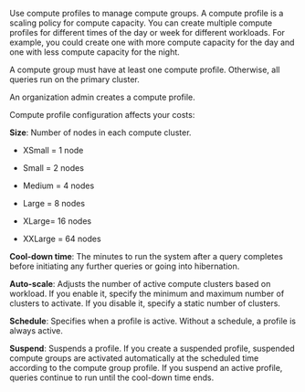 
Use compute profiles to manage compute groups. A compute profile is a scaling policy for compute capacity. You can create multiple compute profiles for different times of the day or week for different workloads. For example, you could create one with more compute capacity for the day and one with less compute capacity for the night.

A compute group must have at least one compute profile. Otherwise, all queries run on the primary cluster.

An organization admin creates a compute profile.

Compute profile configuration affects your costs:

**Size**: Number of nodes in each compute cluster.

-   XSmall = 1 node

-   Small = 2 nodes

-   Medium = 4 nodes

-   Large = 8 nodes

-   XLarge= 16 nodes

-   XXLarge = 64 nodes


**Cool-down time**: The minutes to run the system after a query completes before initiating any further queries or going into hibernation.

**Auto-scale**: Adjusts the number of active compute clusters based on workload. If you enable it, specify the minimum and maximum number of clusters to activate. If you disable it, specify a static number of clusters.

**Schedule**: Specifies when a profile is active. Without a schedule, a profile is always active.

**Suspend**: Suspends a profile. If you create a suspended profile, suspended compute groups are activated automatically at the scheduled time according to the compute group profile. If you suspend an active profile, queries continue to run until the cool-down time ends.

